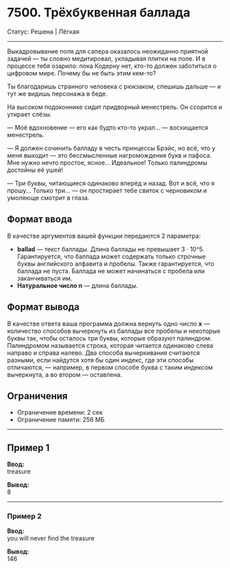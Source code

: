 # 7500. Трёхбуквенная баллада

Статус: Решена | Лёгкая

---

Выкадровывание поля для сапера оказалось неожиданно приятной задачей — ты словно медитировал, укладывая плитки на поле. И в процессе тебя озарило: пока Кодерну нет, кто-то должен заботиться о цифровом мире. Почему бы не быть этим кем-то?

Ты благодаришь странного человека с рюкзаком, спешишь дальше — и тут же видишь персонажа в беде.

На высоком подоконнике сидит придворный менестрель. Он ссорится и утирает слёзы.

— Моё вдохновение — его как будто кто-то украл... — восхищается менестрель.

— Я должен сочинить балладу в честь принцессы Брэйс, но всё, что у меня выходит — это бессмысленные нагромождения букв и пафоса. Мне нужно нечто простое, ясное... Идеальное! Только палиндромы достойны её ушей!

— Три буквы, читающиеся одинаково вперёд и назад. Вот и всё, что я прошу... Только три... — он простирает тебе свиток с черновиком и умоляюще смотрит в глаза.

## Формат ввода

В качестве аргументов вашей функции передаются 2 параметра:

- **ballad** — текст баллады. Длина баллады не превышает 3 · 10^5. Гарантируется, что баллада может содержать только строчные буквы английского алфавита и пробелы. Также гарантируется, что баллада не пуста. Баллада не может начинаться с пробела или заканчиваться им.
- **Натуральное число n** — длина баллады.

## Формат вывода

В качестве ответа ваша программа должна вернуть одно число **x** — количество способов вычеркнуть из баллады все пробелы и некоторые буквы так, чтобы осталось три буквы, которые образуют палиндром. Палиндромом называется строка, которая читается одинаково слева направо и справа налево. Два способа вычеркивания считаются разными, если найдутся хотя бы один индекс, где эти способы отличаются, — например, в первом способе буква с таким индексом вычеркнута, а во втором — оставлена.

## Ограничения

- Ограничение времени: 2 сек
- Ограничение памяти: 256 МБ


---

## Пример 1
**Ввод:**  
treasure

**Вывод:**  
8

---

### Пример 2
**Ввод:**  
you will never find the treasure

**Вывод:**  
146